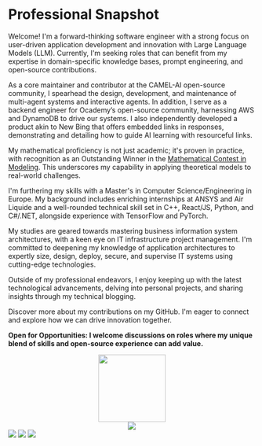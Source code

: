 # **Professional Snapshot**


Welcome! I'm a forward-thinking software engineer with a strong focus on user-driven application development and innovation with Large Language Models (LLM). Currently, I'm seeking roles that can benefit from my expertise in domain-specific knowledge bases, prompt engineering, and open-source contributions.

As a core maintainer and contributor at the CAMEL-AI open-source community, I spearhead the design, development, and maintenance of multi-agent systems and interactive agents. In addition, I serve as a backend engineer for Ocademy’s open-source community, harnessing AWS and DynamoDB to drive our systems. I also independently developed a product akin to New Bing that offers embedded links in responses, demonstrating and detailing how to guide AI learning with resourceful links.

My mathematical proficiency is not just academic; it's proven in practice, with recognition as an Outstanding Winner in the [Mathematical Contest in Modeling](https://www.comap.com/contests/mcm-icm). This underscores my capability in applying theoretical models to real-world challenges.

I'm furthering my skills with a Master's in Computer Science/Engineering in Europe. My background includes enriching internships at ANSYS and Air Liquide and a well-rounded technical skill set in C++, React/JS, Python, and C#/.NET, alongside experience with TensorFlow and PyTorch.

My studies are geared towards mastering business information system architectures, with a keen eye on IT infrastructure project management. I'm committed to deepening my knowledge of application architectures to expertly size, design, deploy, secure, and supervise IT systems using cutting-edge technologies.

Outside of my professional endeavors, I enjoy keeping up with the latest technological advancements, delving into personal projects, and sharing insights through my technical blogging.

Discover more about my contributions on my GitHub. I'm eager to connect and explore how we can drive innovation together.

**Open for Opportunities: I welcome discussions on roles where my unique blend of skills and open-source experience can add value.**

<div align="center"> <img height="137px" src="https://github-readme-stats.vercel.app/api?username=Appointat&show_icons=true&theme=tokyonight" /> </div>

<div align="center"> <img src="https://github-profile-trophy.vercel.app/?username=Appointat" /> </div>

<span> 
<img src="https://img.shields.io/badge/-HTML5-E34F26?style=flat-square&logo=html5&logoColor=white" /> 
<img src="https://img.shields.io/badge/-CSS3-1572B6?style=flat-square&logo=css3" /> 
<img src="https://img.shields.io/badge/-JavaScript-oringe?style=flat-square&logo=javascript" /> </span>
